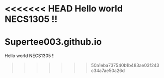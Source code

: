 <<<<<<< HEAD
Hello world NECS1305 !!
=======
# Supertee003.github.io

Hello world NECS1305 !!
>>>>>>> 50a1eba737540b1b483ae03f243c34a7ae50a26d
